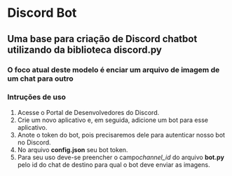 # Discord Bot

## Uma base para criação de Discord chatbot utilizando da biblioteca discord.py

### O foco atual deste modelo é enciar um arquivo de imagem de um chat para outro


### Intruções de uso
1. Acesse o Portal de Desenvolvedores do Discord.
2. Crie um novo aplicativo e, em seguida, adicione um bot para esse aplicativo.
3. Anote o token do bot, pois precisaremos dele para autenticar nosso bot no Discord.
4. No arquivo **config.json** seu bot token.
5. Para seu uso deve-se preencher o campo*channel_id* do arquivo **bot.py** pelo id do chat de destino para qual o bot deve enviar as imagens.
